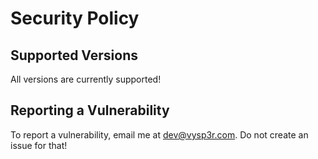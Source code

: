 # Security Policy

## Supported Versions

All versions are currently supported!

## Reporting a Vulnerability

To report a vulnerability, email me at dev@vysp3r.com. Do not create an issue for that!
